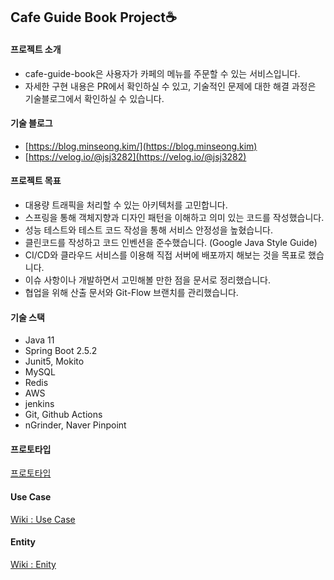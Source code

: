 <h2>Cafe Guide Book Project☕</h2>

<h4>프로젝트 소개</h4>

- cafe-guide-book은 사용자가 카페의 메뉴를 주문할 수 있는 서비스입니다.
- 자세한 구현 내용은 PR에서 확인하실 수 있고, 기술적인 문제에 대한 해결 과정은 기술블로그에서 확인하실 수 있습니다.

<h4>기술 블로그</h4>

- [https://blog.minseong.kim/](https://blog.minseong.kim)
- [https://velog.io/@jsj3282](https://velog.io/@jsj3282)

<h4>프로젝트 목표</h4>

- 대용량 트래픽을 처리할 수 있는 아키텍처를 고민합니다.
- 스프링을 통해 객체지향과 디자인 패턴을 이해하고 의미 있는 코드를 작성했습니다.
- 성능 테스트와 테스트 코드 작성을 통해 서비스 안정성을 높혔습니다.
- 클린코드를 작성하고 코드 인벤션을 준수했습니다. (Google Java Style Guide)
- CI/CD와 클라우드 서비스를 이용해 직접 서버에 배포까지 해보는 것을 목표로 했습니다.
- 이슈 사항이나 개발하면서 고민해볼 만한 점을 문서로 정리했습니다.
- 협업을 위해 산출 문서와 Git-Flow 브랜치를 관리했습니다.

<h4>기술 스택</h4>

- Java 11
- Spring Boot 2.5.2
- Junit5, Mokito
- MySQL
- Redis
- AWS
- jenkins
- Git, Github Actions
- nGrinder, Naver Pinpoint

<h4>프로토타입</h4>

[프로토타입](https://ovenapp.io/view/o29WWonTCFflG9WDRlilTUMZ3AfpgGLa/)

<h4>Use Case</h4>

[Wiki : Use Case](https://github.com/f-lab-edu/cafe-guide-book/wiki/Use-Case)

<h4>Entity</h4>

[Wiki : Enity](https://github.com/f-lab-edu/cafe-guide-book/wiki/Entity)
